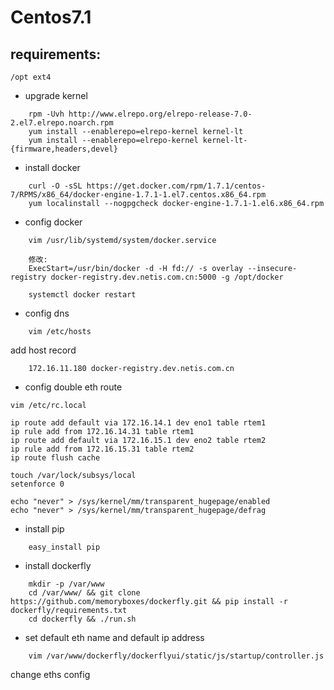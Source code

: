 Centos7.1
=====================================

requirements:
----------------

    /opt ext4

* upgrade kernel

```
    rpm -Uvh http://www.elrepo.org/elrepo-release-7.0-2.el7.elrepo.noarch.rpm
    yum install --enablerepo=elrepo-kernel kernel-lt
    yum install --enablerepo=elrepo-kernel kernel-lt-{firmware,headers,devel}
```

* install docker

```
    curl -O -sSL https://get.docker.com/rpm/1.7.1/centos-7/RPMS/x86_64/docker-engine-1.7.1-1.el7.centos.x86_64.rpm
    yum localinstall --nogpgcheck docker-engine-1.7.1-1.el6.x86_64.rpm
```

* config docker


```
    vim /usr/lib/systemd/system/docker.service

    修改:
    ExecStart=/usr/bin/docker -d -H fd:// -s overlay --insecure-registry docker-registry.dev.netis.com.cn:5000 -g /opt/docker

    systemctl docker restart
```

* config dns

```
    vim /etc/hosts
```

add host record

```
    172.16.11.180 docker-registry.dev.netis.com.cn
```

* config double eth route

```
vim /etc/rc.local

ip route add default via 172.16.14.1 dev eno1 table rtem1
ip rule add from 172.16.14.31 table rtem1
ip route add default via 172.16.15.1 dev eno2 table rtem2
ip rule add from 172.16.15.31 table rtem2
ip route flush cache

touch /var/lock/subsys/local
setenforce 0

echo "never" > /sys/kernel/mm/transparent_hugepage/enabled
echo "never" > /sys/kernel/mm/transparent_hugepage/defrag
```

* install pip
```
    easy_install pip
```


* install dockerfly

```
    mkdir -p /var/www
    cd /var/www/ && git clone https://github.com/memoryboxes/dockerfly.git && pip install -r dockerfly/requirements.txt
    cd dockerfly && ./run.sh
```

* set default eth name and default ip address

```
    vim /var/www/dockerfly/dockerflyui/static/js/startup/controller.js
```

change eths config


